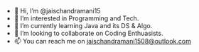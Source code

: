 - 👋 Hi, I’m @jaischandramani15
- 👀 I’m interested in Programming and Tech.
- 🌱 I’m currently learning Java and its DS & Algo.
- 💞️ I’m looking to collaborate on Coding Enthuasists.
- 📫 You can reach me on jaischandramani1508@outlook.com

<!---
jaischandramani15/jaischandramani15 is a ✨ special ✨ repository because its `README.md` (this file) appears on your GitHub profile.
You can click the Preview link to take a look at your changes.
--->

